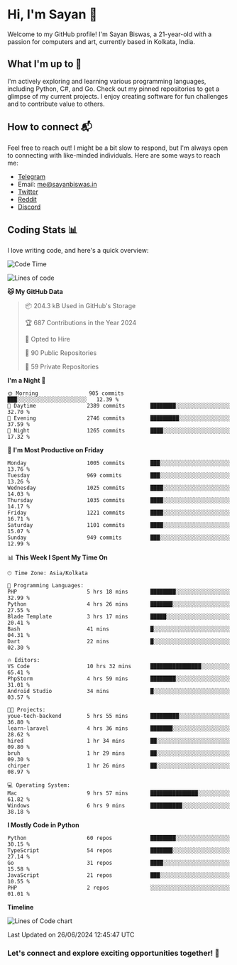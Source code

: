 # Hi, I'm Sayan 👋

Welcome to my GitHub profile! I'm Sayan Biswas, a 21-year-old with a passion for computers and art, currently based in Kolkata, India.

## What I'm up to 🚀

I'm actively exploring and learning various programming languages, including Python, C#, and Go. Check out my pinned repositories to get a glimpse of my current projects. I enjoy creating software for fun challenges and to contribute value to others.

## How to connect 📬

Feel free to reach out! I might be a bit slow to respond, but I'm always open to connecting with like-minded individuals. Here are some ways to reach me:

- [Telegram](https://t.me/dank_as_fuck)
- Email: [me@sayanbiswas.in](mailto:me@sayanbiswas.in)
- [Twitter](https://twitter.com/TheDankDel)
- [Reddit](https://www.reddit.com/user/dank_as_fuck_/)
- [Discord](https://discordapp.com/users/506536929152466945)

## Coding Stats 📊

I love writing code, and here's a quick overview:

<!--START_SECTION:waka-->
![Code Time](http://img.shields.io/badge/Code%20Time-1%2C644%20hrs%2030%20mins-blue)

![Lines of code](https://img.shields.io/badge/From%20Hello%20World%20I%27ve%20Written-5.7%20million%20lines%20of%20code-blue)

**🐱 My GitHub Data** 

> 📦 204.3 kB Used in GitHub's Storage 
 > 
> 🏆 687 Contributions in the Year 2024
 > 
> 💼 Opted to Hire
 > 
> 📜 90 Public Repositories 
 > 
> 🔑 59 Private Repositories 
 > 
**I'm a Night 🦉** 

```text
🌞 Morning                905 commits         ███░░░░░░░░░░░░░░░░░░░░░░   12.39 % 
🌆 Daytime                2389 commits        ████████░░░░░░░░░░░░░░░░░   32.70 % 
🌃 Evening                2746 commits        █████████░░░░░░░░░░░░░░░░   37.59 % 
🌙 Night                  1265 commits        ████░░░░░░░░░░░░░░░░░░░░░   17.32 % 
```
📅 **I'm Most Productive on Friday** 

```text
Monday                   1005 commits        ███░░░░░░░░░░░░░░░░░░░░░░   13.76 % 
Tuesday                  969 commits         ███░░░░░░░░░░░░░░░░░░░░░░   13.26 % 
Wednesday                1025 commits        ████░░░░░░░░░░░░░░░░░░░░░   14.03 % 
Thursday                 1035 commits        ████░░░░░░░░░░░░░░░░░░░░░   14.17 % 
Friday                   1221 commits        ████░░░░░░░░░░░░░░░░░░░░░   16.71 % 
Saturday                 1101 commits        ████░░░░░░░░░░░░░░░░░░░░░   15.07 % 
Sunday                   949 commits         ███░░░░░░░░░░░░░░░░░░░░░░   12.99 % 
```


📊 **This Week I Spent My Time On** 

```text
🕑︎ Time Zone: Asia/Kolkata

💬 Programming Languages: 
PHP                      5 hrs 18 mins       ████████░░░░░░░░░░░░░░░░░   32.99 % 
Python                   4 hrs 26 mins       ███████░░░░░░░░░░░░░░░░░░   27.55 % 
Blade Template           3 hrs 17 mins       █████░░░░░░░░░░░░░░░░░░░░   20.41 % 
Bash                     41 mins             █░░░░░░░░░░░░░░░░░░░░░░░░   04.31 % 
Dart                     22 mins             █░░░░░░░░░░░░░░░░░░░░░░░░   02.30 % 

🔥 Editors: 
VS Code                  10 hrs 32 mins      ████████████████░░░░░░░░░   65.41 % 
PhpStorm                 4 hrs 59 mins       ████████░░░░░░░░░░░░░░░░░   31.01 % 
Android Studio           34 mins             █░░░░░░░░░░░░░░░░░░░░░░░░   03.57 % 

🐱‍💻 Projects: 
youe-tech-backend        5 hrs 55 mins       █████████░░░░░░░░░░░░░░░░   36.80 % 
learn-laravel            4 hrs 36 mins       ███████░░░░░░░░░░░░░░░░░░   28.62 % 
hired                    1 hr 34 mins        ██░░░░░░░░░░░░░░░░░░░░░░░   09.80 % 
bruh                     1 hr 29 mins        ██░░░░░░░░░░░░░░░░░░░░░░░   09.30 % 
chirper                  1 hr 26 mins        ██░░░░░░░░░░░░░░░░░░░░░░░   08.97 % 

💻 Operating System: 
Mac                      9 hrs 57 mins       ███████████████░░░░░░░░░░   61.82 % 
Windows                  6 hrs 9 mins        ██████████░░░░░░░░░░░░░░░   38.18 % 
```

**I Mostly Code in Python** 

```text
Python                   60 repos            ████████░░░░░░░░░░░░░░░░░   30.15 % 
TypeScript               54 repos            ███████░░░░░░░░░░░░░░░░░░   27.14 % 
Go                       31 repos            ████░░░░░░░░░░░░░░░░░░░░░   15.58 % 
JavaScript               21 repos            ███░░░░░░░░░░░░░░░░░░░░░░   10.55 % 
PHP                      2 repos             ░░░░░░░░░░░░░░░░░░░░░░░░░   01.01 % 
```



**Timeline**

![Lines of Code chart](https://raw.githubusercontent.com/Dank-del/Dank-del/main/assets/bar_graph.png)


 Last Updated on 26/06/2024 12:45:47 UTC
<!--END_SECTION:waka-->

### Let's connect and explore exciting opportunities together! 🚀
